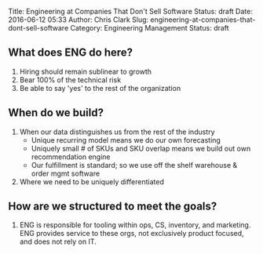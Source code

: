 Title: Engineering at Companies That Don't Sell Software
Status: draft
Date: 2016-06-12 05:33
Author: Chris Clark
Slug: engineering-at-companies-that-dont-sell-software
Category: Engineering Management
Status: draft

##  What does ENG do here?
  1. Hiring should remain sublinear to growth
  2. Bear 100% of the technical risk
  3. Be able to say 'yes' to the rest of the organization

## When do we build?
  1. When our data distinguishes us from the rest of the industry
     - Unique recurring model means we do our own forecasting
     - Uniquely small # of SKUs and SKU overlap means we build out own recommendation engine
     - Our fulfillment is standard; so we use off the shelf warehouse & order mgmt software
  2. Where we need to be uniquely differentiated

## How are we structured to meet the goals?
  1. ENG is responsible for tooling within ops, CS, inventory, and marketing. ENG provides service to these orgs, not exclusively product focused, and does not rely on IT.
